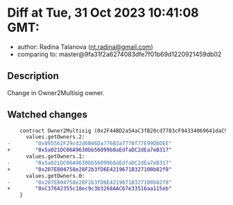# Diff at Tue, 31 Oct 2023 10:41:08 GMT:

- author: Radina Talanova (<nt.radina@gmail.com>)
- comparing to: master@9fa31f2a6274083dfe7f01b69d1220921459db02

## Description

Change in Owner2Multisig owner.

## Watched changes

```diff
    contract Owner2Multisig (0x2F44BD2a54aC3fB20cd7783cF94334069641daC9) {
      values.getOwners.2:
-        "0x895562F29cd2d6B46Da776B3a7778f77E99DbDEE"
+        "0x5a021DC06A9630bb56099b8aEdfaDC2dEa7eB317"
      values.getOwners.1:
-        "0x5a021DC06A9630bb56099b8aEdfaDC2dEa7eB317"
+        "0x207E804758e28F2b3fD6E4219671B327100b82f8"
      values.getOwners.0:
-        "0x207E804758e28F2b3fD6E4219671B327100b82f8"
+        "0xC37642355c18ec9c3b3268AAC67e33516aa115eb"
    }
```
